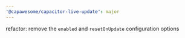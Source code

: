```yaml
---
'@capawesome/capacitor-live-update': major
---
```


refactor: remove the `enabled` and `resetOnUpdate` configuration options
